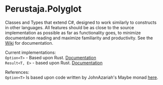 # Perustaja.Polyglot
Classes and Types that extend C#, designed to work similarly to constructs in other languages. All features should be as close to the source implementation as possible as far as functionality goes, to minimize documentation reading and maximize familiarity and productivity.
See the [Wiki](https://github.com/Perustaja/Polyglot/wiki) for documentation.

Current implementations:<br />
```Option<T>``` - Based upon Rust. [Documentation](https://github.com/Perustaja/Polyglot/wiki/Option)<br />
```Result<T, E>``` - based upon Rust. [Documentation](https://github.com/Perustaja/Polyglot/wiki/Result)<br />

References:<br />
```Option<T>``` Is based upon code written by JohnAzariah's Maybe monad [here](https://gist.github.com/johnazariah/d95c03e2c56579c11272a647bab4bc38).